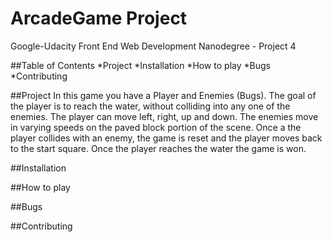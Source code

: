 # ArcadeGame Project
Google-Udacity Front End Web Development Nanodegree - Project 4

##Table of Contents
*Project
*Installation
*How to play
*Bugs
*Contributing

##Project
In this game you have a Player and Enemies (Bugs). The goal of the player is to reach the water, without colliding into any one of the enemies.
The player can move left, right, up and down. 
The enemies move in varying speeds on the paved block portion of the scene. 
Once a the player collides with an enemy, the game is reset and the player moves back to the start square. 
Once the player reaches the water the game is won.

##Installation

##How to play

##Bugs

##Contributing
